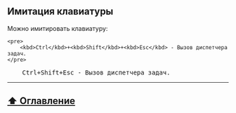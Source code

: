 ## Имитация клавиатуры
Можно имитировать клавиатуру:
```
<pre>
    <kbd>Ctrl</kbd>+<kbd>Shift</kbd>+<kbd>Esc</kbd> - Вызов диспетчера задач.
</pre> 
```
<pre>
    <kbd>Ctrl</kbd>+<kbd>Shift</kbd>+<kbd>Esc</kbd> - Вызов диспетчера задач.
</pre>

____

## [:arrow_up:  Оглавление](https://github.com/BaturinSS/manual-README.md/blob/main/README.md#оглавление)
